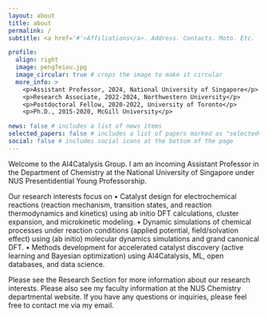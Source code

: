 ```yaml
---
layout: about
title: about
permalink: /
subtitle: <a href='#'>Affiliations</a>. Address. Contacts. Moto. Etc.

profile:
  align: right
  image: pengfeiou.jpg
  image_circular: true # crops the image to make it circular
  more_info: >
    <p>Assistant Professor, 2024, National University of Singapore</p>
    <p>Research Associate, 2022-2024, Northwestern University</p>
    <p>Postdoctoral Fellow, 2020-2022, University of Toronto</p>
    <p>Ph.D., 2015-2020, McGill University</p>

news: false # includes a list of news items
selected_papers: false # includes a list of papers marked as "selected={true}"
social: false # includes social icons at the bottom of the page
---
```


Welcome to the AI4Catalysis Group. I am an incoming Assistant Professor in the Department of Chemistry at the National University of Singapore under NUS Presentidential Young Professorship.

Our research interests focus on
•	Catalyst design for electrochemical reactions (reaction mechanism, transition states, and reaction thermodynamics and kinetics) using ab initio DFT calculations, cluster expansion, and microkinetic modeling.
•	Dynamic simulations of chemical processes under reaction conditions (applied potential, field/solvation effect) using (ab initio) molecular dynamics simulations and grand canonical DFT.
•	Methods development for accelerated catalyst discovery (active learning and Bayesian optimization) using AI4Catalysis, ML, open databases, and data science.

Please see the Research Section for more information about our research interests. Please also see my faculty information at the NUS Chemistry departmental website. If you have any questions or inquiries, please feel free to contact me via my email.
